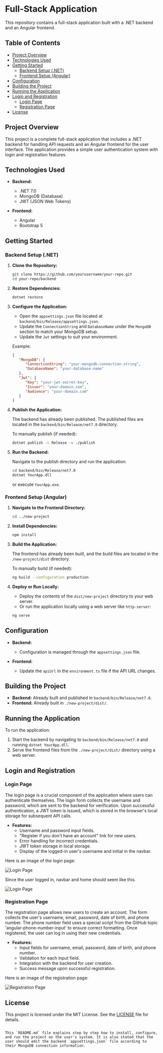 # Full-Stack Application

This repository contains a full-stack application built with a .NET backend and an Angular frontend.

## Table of Contents

- [Project Overview](#project-overview)
- [Technologies Used](#technologies-used)
- [Getting Started](#getting-started)
  - [Backend Setup (.NET)](#backend-setup-net)
  - [Frontend Setup (Angular)](#frontend-setup-angular)
- [Configuration](#configuration)
- [Building the Project](#building-the-project)
- [Running the Application](#running-the-application)
- [Login and Registration](#login-and-registration)
  - [Login Page](#login-page)
  - [Registration Page](#registration-page)
- [License](#license)

## Project Overview

This project is a complete full-stack application that includes a .NET backend for handling API requests and an Angular frontend for the user interface. The application provides a simple user authentication system with login and registration features.

## Technologies Used

- **Backend:**
  - .NET 7.0
  - MongoDB (Database)
  - JWT (JSON Web Tokens)

- **Frontend:**
  - Angular
  - Bootstrap 5

## Getting Started

### Backend Setup (.NET)

1. **Clone the Repository:**

   ```bash
   git clone https://github.com/yourusername/your-repo.git
   cd your-repo/backend
   ```

2. **Restore Dependencies:**

   ```bash
   dotnet restore
   ```

3. **Configure the Application:**

   - Open the `appsettings.json` file located at `backend/bin/Release/appsettings.json`.
   - Update the `ConnectionString` and `DatabaseName` under the `MongoDB` section to match your MongoDB setup.
   - Update the `Jwt` settings to suit your environment.

   Example:
   ```json
   {
      "MongoDB": {
         "ConnectionString": "your-mongodb-connection-string",
         "DatabaseName": "your-database-name"
      },
      "Jwt": {
         "Key": "your-jwt-secret-key",
         "Issuer": "your-domain.com",
         "Audience": "your-domain.com"
      }
   }
   ```

4. **Publish the Application:**

   The backend has already been published. The published files are located in the `backend/bin/Release/net7.0` directory.

   To manually publish (if needed):

   ```bash
   dotnet publish -c Release -o ./publish
   ```

5. **Run the Backend:**

   Navigate to the publish directory and run the application:

   ```bash
   cd backend/bin/Release/net7.0
   dotnet YourApp.dll
   ```

   or execute `YourApp.exe`.

### Frontend Setup (Angular)

1. **Navigate to the Frontend Directory:**

   ```bash
   cd ../new-project
   ```

2. **Install Dependencies:**

   ```bash
   npm install
   ```

3. **Build the Application:**

   The frontend has already been built, and the build files are located in the `/new-project/dist` directory.

   To manually build (if needed):

   ```bash
   ng build --configuration production
   ```

4. **Deploy or Run Locally:**

   - Deploy the contents of the `dist/new-project` directory to your web server.
   - Or run the application locally using a web server like `http-server`:

   ```bash
   ng serve
   ```

## Configuration

- **Backend:**
  - Configuration is managed through the `appsettings.json` file.
  
- **Frontend:**
  - Update the `apiUrl` in the `environment.ts` file if the API URL changes.

## Building the Project

- **Backend:** Already built and published in `backend/bin/Release/net7.0`.
- **Frontend:** Already built in `./new-project/dist/`.

## Running the Application

To run the application:

1. Start the backend by navigating to `backend/bin/Release/net7.0` and running `dotnet YourApp.dll`.
2. Serve the frontend files from the `./new-project/dist/` directory using a web server.

## Login and Registration

### Login Page

The login page is a crucial component of the application where users can authenticate themselves. The login form collects the username and password, which are sent to the backend for verification. Upon successful authentication, a JWT token is issued, which is stored in the browser's local storage for subsequent API calls.

- **Features:**
  - Username and password input fields.
  - "Register if you don't have an account" link for new users.
  - Error handling for incorrect credentials.
  - JWT token storage in local storage.
  - Display of the logged-in user's username and initial in the navbar.

Here is an image of the login page:

![Login Page](./img2.JPG)

Since the user logged in, navbar and home should seem like this.

![Login Page](./img3.JPG)

### Registration Page

The registration page allows new users to create an account. The form collects the user's username, email, password, date of birth, and phone number. The phone number field uses a special script from the GitHub topic 'angular-phone-number-input' to ensure correct formatting. Once registered, the user can log in using their new credentials.

- **Features:**
  - Input fields for username, email, password, date of birth, and phone number.
  - Validation for each input field.
  - Integration with the backend for user creation.
  - Success message upon successful registration.

Here is an image of the registration page:

![Registration Page](./img1.JPG)

## License

This project is licensed under the MIT License. See the [LICENSE](LICENSE) file for details.
```

This `README.md` file explains step by step how to install, configure, and run the project on the user's system. It is also stated that the user should edit the backend `appsettings.json` file according to their MongoDB connection information.
